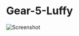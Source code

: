 # Gear-5-Luffy
![Screenshot](https://drive.google.com/file/d/1Ey_D-ZK3q5o3-n9uV9Ng7LjzzigGzj8G/view?usp=sharing)
